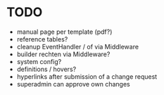 TODO
=======

* manual page per template (pdf?)
* reference tables?
* cleanup EventHandler / of via Middleware
* builder rechten via Middleware?
* system config?
* definitions / hovers?
* hyperlinks after submission of a change request
* superadmin can approve own changes